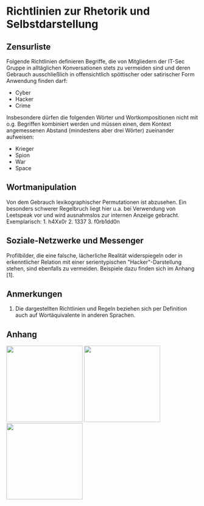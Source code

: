 # Richtlinien zur Rhetorik und Selbstdarstellung
## Zensurliste
Folgende Richtlinien definieren Begriffe, die von Mitgliedern der IT-Sec Gruppe
in alltäglichen Konversationen stets zu vermeiden sind und deren Gebrauch ausschließlich
in offensichtlich spöttischer oder satirischer Form Anwendung finden darf:

* Cyber
* Hacker
* Crime

Insbesondere dürfen die folgenden Wörter und Wortkompositionen nicht mit o.g. Begriffen
kombiniert werden und müssen einen, dem Kontext angemessenen Abstand (mindestens aber drei
Wörter) zueinander aufweisen:

* Krieger
* Spion
* War
* Space

## Wortmanipulation
Von dem Gebrauch lexikographischer Permutationen ist abzusehen. Ein besonders schwerer
Regelbruch liegt hier u.a. bei Verwendung von Leetspeak vor und wird ausnahmslos zur
internen Anzeige gebracht. Exemplarisch:
    1. h4Xx0r
    2. 1337
    3. f0rb1dd0n
	
## Soziale-Netzwerke und Messenger
Profilbilder, die eine falsche, lächerliche Realität widerspiegeln oder in erkenntlicher Relation mit einer serientypischen "Hacker"-Darstellung stehen, sind ebenfalls zu vermeiden. Beispiele dazu finden sich im Anhang [1].

## Anmerkungen
1. Die dargestellten Richtlinien und Regeln beziehen sich per Definition auch auf Wortäquivalente
in anderen Sprachen.

## Anhang
<img src="https://encrypted-tbn0.gstatic.com/images?q=tbn:ANd9GcR_QLfVbZ9MeaB6e5j-952DOayRKZodGAIuuCbh7_oW_4Ho082T_g" width=200 />

<img src="https://1.bp.blogspot.com/-grZ1iqqZyrk/VysQmdK0aPI/AAAAAAAAn9U/HYFNfNPcSvEbQu-7Wdt5zbzKNyFbnsBeACLcB/s1600-e20/email-password-hack.jpg" width=200 />

<img src="https://pbs.twimg.com/profile_images/378800000568141537/a55df351027360f1b997f222bfc86ee1.jpeg" width=200 />
